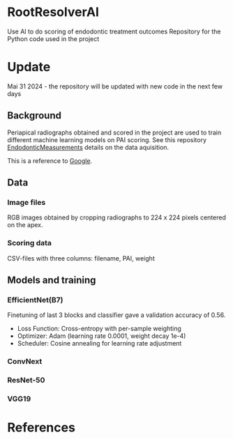 # RootResolverAI
 Use AI to do scoring of endodontic  treatment outcomes
 Repository for the Python code used in the project

# Update
Mai 31 2024 - the repository will be updated with new code in the next few days

## Background
Periapical radiographs obtained and scored in the project <to come> are used to train different machine learning models on PAI scoring. See this repository [EndodonticMeasurements][1] details on the data aquisition.


This is a reference to [Google][1].

[1]: https://www.google.com

## Data
### Image files
RGB images obtained by cropping radiographs to 224 x 224 pixels centered on the apex.
### Scoring data
CSV-files with three columns: filename, PAI, weight

## Models and training
### EfficientNet(B7)
Finetuning of last 3 blocks and classifier gave a validation accuracy of 0.56. 
- Loss Function: Cross-entropy with per-sample weighting
- Optimizer: Adam (learning rate 0.0001, weight decay 1e-4)
- Scheduler: Cosine annealing for learning rate adjustment

### ConvNext

### ResNet-50

### VGG19

# References
[1]: https://github.com/geraldOslo/EndodonticMeasurements



